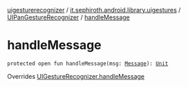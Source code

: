 [uigesturerecognizer](../../index.md) / [it.sephiroth.android.library.uigestures](../index.md) / [UIPanGestureRecognizer](index.md) / [handleMessage](./handle-message.md)

# handleMessage

`protected open fun handleMessage(msg: `[`Message`](https://developer.android.com/reference/android/os/Message.html)`): `[`Unit`](https://kotlinlang.org/api/latest/jvm/stdlib/kotlin/-unit/index.html)

Overrides [UIGestureRecognizer.handleMessage](../-u-i-gesture-recognizer/handle-message.md)

